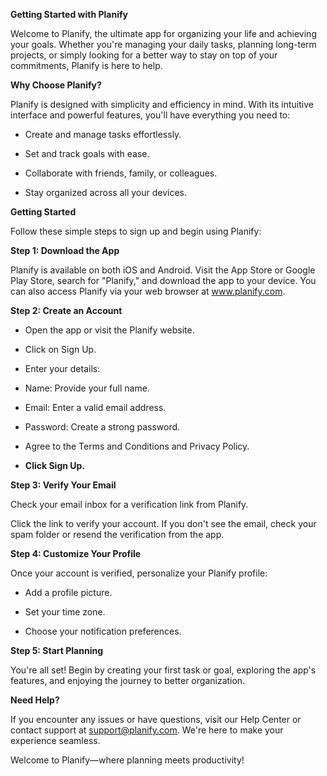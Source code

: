 **Getting Started with Planify**

Welcome to Planify, the ultimate app for organizing your life and achieving your goals. Whether you're managing your daily tasks, planning long-term projects, or simply looking for a better way to stay on top of your commitments, Planify is here to help.

**Why Choose Planify?**

Planify is designed with simplicity and efficiency in mind. With its intuitive interface and powerful features, you'll have everything you need to:

- Create and manage tasks effortlessly.

- Set and track goals with ease.

- Collaborate with friends, family, or colleagues.

- Stay organized across all your devices.

**Getting Started**

Follow these simple steps to sign up and begin using Planify:

**Step 1: Download the App**

Planify is available on both iOS and Android. Visit the App Store or Google Play Store, search for "Planify," and download the app to your device. You can also access Planify via your web browser at www.planify.com.

**Step 2: Create an Account**

- Open the app or visit the Planify website.

- Click on Sign Up.

- Enter your details:

- Name: Provide your full name.

- Email: Enter a valid email address.

- Password: Create a strong password.

- Agree to the Terms and Conditions and Privacy Policy.

- **Click Sign Up.**

**Step 3: Verify Your Email**

Check your email inbox for a verification link from Planify.

Click the link to verify your account. If you don't see the email, check your spam folder or resend the verification from the app.

**Step 4: Customize Your Profile**

Once your account is verified, personalize your Planify profile:

- Add a profile picture.

- Set your time zone.

- Choose your notification preferences.

**Step 5: Start Planning**

You're all set! Begin by creating your first task or goal, exploring the app's features, and enjoying the journey to better organization.

**Need Help?**

If you encounter any issues or have questions, visit our Help Center or contact support at support@planify.com. We're here to make your experience seamless.

Welcome to Planify—where planning meets productivity!

